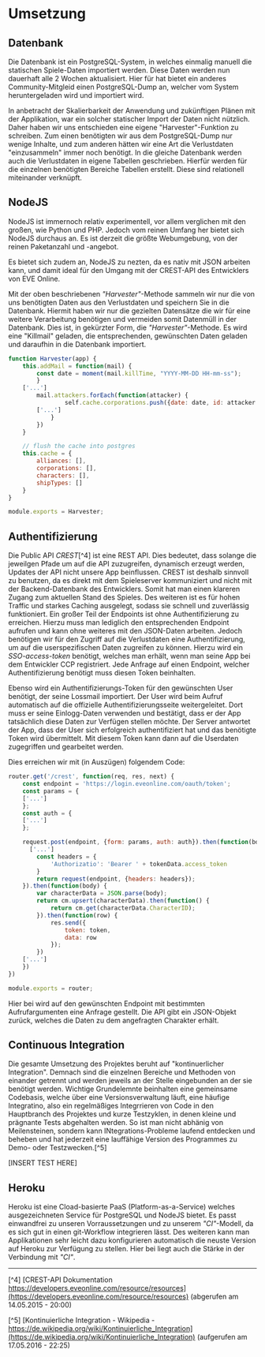 # Umsetzung

## Datenbank

Die Datenbank ist ein PostgreSQL-System, in welches einmalig manuell die statischen Spiele-Daten importiert werden. Diese Daten werden nun dauerhaft alle 2 Wochen aktualisiert. Hier für hat bietet ein anderes Community-Mitgleid einen PostgreSQL-Dump an, welcher vom System heruntergeladen wird und importiert wird.

In anbetracht der Skalierbarkeit der Anwendung und zukünftigen Plänen mit der Applikation, war ein solcher statischer Import der Daten nicht nützlich.
Daher haben wir uns entschieden eine eigene "Harvester"-Funktion zu schreiben. Zum einen benötigten wir aus dem PostgreSQL-Dump nur wenige Inhalte, und zum anderen hätten wir eine Art die Verlustdaten "einzusammeln" immer noch benötigt.
In die gleiche Datenbank werden auch die Verlustdaten in eigene Tabellen geschrieben. Hierfür werden für die einzelnen benötigten Bereiche Tabellen erstellt. Diese sind relationell miteinander verknüpft.


## NodeJS

NodeJS ist immernoch relativ experimentell, vor allem verglichen mit den großen, wie Python und PHP. Jedoch vom reinen Umfang her bietet sich NodeJS durchaus an. Es ist derzeit die größte Webumgebung, von der reinen Paketanzahl und -angebot.

Es bietet sich zudem an, NodeJS zu nezten, da es nativ mit JSON arbeiten kann, und damit ideal für den Umgang mit der CREST-API des Entwicklers von EVE Online.

Mit der oben beschriebenen _"Harvester"_-Methode sammeln wir nur die von uns benötigten Daten aus den Verlustdaten und speichern Sie in die Datenbank.
Hiermit haben wir nur die gezielten Datensätze die wir für eine weitere Verarbeitung benötigen und vermeiden somit Datenmüll in der Datenbank.
Dies ist, in gekürzter Form, die _"Harvester"_-Methode.
Es wird eine "Killmail" geladen, die entsprechenden, gewünschten Daten geladen und daraufhin in die Datenbank importiert.
```javascript
function Harvester(app) {
	this.addMail = function(mail) {
		const date = moment(mail.killTime, "YYYY-MM-DD HH-mm-ss");
		}
    ['...']
		mail.attackers.forEach(function(attacker) {
				self.cache.corporations.push({date: date, id: attacker.corporation.id, data: attacker.corporation});
        ['...']
			}
		})
	}

	// flush the cache into postgres
	this.cache = {
		alliances: [],
		corporations: [],
		characters: [],
		shipTypes: []
	}
}

module.exports = Harvester;
```

## Authentifizierung

Die Public API _CREST_[^4] ist eine REST API. Dies bedeutet, dass solange die jeweilgen Pfade um auf die API zuzugreifen, dynamisch erzeugt werden, Updates der API nicht unsere App beinflussen.
CREST ist deshalb sinnvoll zu benutzen, da es direkt mit dem Spieleserver kommuniziert und nicht mit der Backend-Datenbank des Entwicklers. Somit hat man einen klareren Zugang zum aktuellen Stand des Spieles. Des weiteren ist es für hohen Traffic und starkes Caching ausgelegt, sodass sie schnell und zuverlässig funktioniert.
Ein großer Teil der Endpoints ist ohne Authentifizierung zu erreichen. Hierzu muss man lediglich den entsprechenden Endpoint aufrufen und kann ohne weiteres mit den JSON-Daten arbeiten.
Jedoch benötigen wir für den Zugriff auf die Verlustdaten eine Authentifizierung, um auf die userspezifischen Daten zugreifen zu können.
Hierzu wird ein _SSO-access-token_ benötigt, welches man erhält, wenn man seine App bei dem Entwickler CCP registriert. Jede Anfrage auf einen Endpoint, welcher Authentifizierung benötigt muss diesen Token beinhalten.

Ebenso wird ein Authentifizierungs-Token für den gewünschten User benötigt, der seine Lossmail importiert. Der User wird beim Aufruf automatisch auf die offizielle Authentifizierungsseite weitergeleitet. Dort muss er seine Einlogg-Daten verwenden und bestätigt, dass er der App tatsächlich diese Daten zur Verfügen stellen möchte.
Der Server antwortet der App, dass der User sich erfolgreich authentifiziert hat und das benötigte Token wird übermittelt. Mit diesem Token kann dann auf die Userdaten zugegriffen und gearbeitet werden.

Dies erreichen wir mit (in Auszügen) folgendem Code:

```javascript
router.get('/crest', function(req, res, next) {
	const endpoint = 'https://login.eveonline.com/oauth/token';
	const params = {
    ['...']
	};
	const auth = {
    ['...']
	};

	request.post(endpoint, {form: params, auth: auth}).then(function(body) {
      ['...']
		const headers = {
			'Authorizatio': 'Bearer ' + tokenData.access_token
		}
		return request(endpoint, {headers: headers});
	}).then(function(body) {
		var characterData = JSON.parse(body);
		return cm.upsert(characterData).then(function() {
			return cm.get(characterData.CharacterID);
		}).then(function(row) {
			res.send({
				token: token,
				data: row
			});
		})
    ['...']
	})
})

module.exports = router;
```
Hier bei wird auf den gewünschten Endpoint mit bestimmten Aufrufargumenten eine Anfrage gestellt. Die API gibt ein JSON-Objekt zurück, welches die Daten zu dem angefragten Charakter erhält.

## Continuous Integration

Die gesamte Umsetzung des Projektes beruht auf "kontinuerlicher Integration". Demnach sind die einzelnen Bereiche und Methoden von einander getrennt und werden jeweils an der Stelle eingebunden an der sie benötigt werden.
Wichtige Grundelemnte beinhalten eine gemeinsame Codebasis, welche über eine Versionsverwaltung läuft, eine häufige Integratino, also ein regelmäßiges Integrrieren von Code in den Hauptbranch des Projektes und kurze Testzyklen, in denen kleine und prägnante Tests abgehalten werden.
So ist man nicht abhänig von Meilensteinen, sondern kann INtegrations-Probleme laufend entdecken und beheben und hat jederzeit eine lauffähige Version des Programmes zu Demo- oder Testzwecken.[^5]

[INSERT TEST HERE]

## Heroku

Heroku ist eine Cload-basierte PaaS (Platform-as-a-Service) welches ausgezeichneten Service für PostgreSQL und NodeJS bietet. Es passt einwandfrei zu unseren Vorraussetzungen und zu unserem _"CI"_-Modell, da es sich gut in einen git-Workflow integrieren lässt. Des weiteren kann man Applikationen sehr leicht dazu konfigurieren automatisch die neuste Version auf Heroku zur Verfügung zu stellen. Hier bei liegt auch die Stärke in der Verbindung mit _"CI"_. 


---
[^4] [CREST-API Dokumentation https://developers.eveonline.com/resource/resources](https://developers.eveonline.com/resource/resources) (abgerufen am 14.05.2015 - 20:00)

[^5] [Kontinuierliche Integration - Wikipedia - https://de.wikipedia.org/wiki/Kontinuierliche_Integration](https://de.wikipedia.org/wiki/Kontinuierliche_Integration) (aufgerufen am 17.05.2016 - 22:25)

